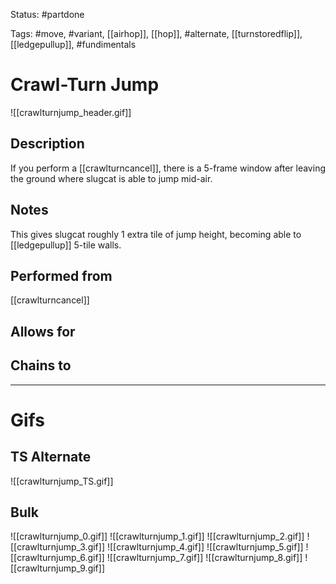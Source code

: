 Status: #partdone

Tags: #move, #variant, [[airhop]], [[hop]], #alternate, [[turnstoredflip]], [[ledgepullup]], #fundimentals

# Crawl-Turn Jump
![[crawlturnjump_header.gif]]
## Description
If you perform a [[crawlturncancel]], there is a 5-frame window after leaving the ground where slugcat is able to jump mid-air.

## Notes
This gives slugcat roughly 1 extra tile of jump height, becoming able to [[ledgepullup]] 5-tile walls.

## Performed from
[[crawlturncancel]]

## Allows for


## Chains to


___
# Gifs
## TS Alternate
![[crawlturnjump_TS.gif]]
## Bulk
![[crawlturnjump_0.gif]]
![[crawlturnjump_1.gif]]
![[crawlturnjump_2.gif]]
![[crawlturnjump_3.gif]]
![[crawlturnjump_4.gif]]
![[crawlturnjump_5.gif]]
![[crawlturnjump_6.gif]]
![[crawlturnjump_7.gif]]
![[crawlturnjump_8.gif]]
![[crawlturnjump_9.gif]]